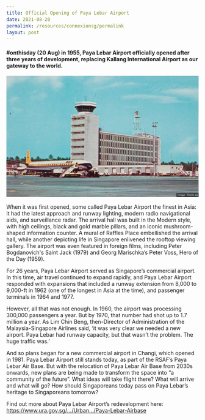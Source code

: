 ```yaml
---
title: Official Opening of Paya Lebar Airport
date: 2021-08-20
permalink: /resources/connexionsg/permalink
layout: post
---
```


#### #onthisday (20 Aug) in 1955, Paya Lebar Airport officially opened after three years of development, replacing Kallang International Airport as our gateway to the world.
![Alt text for image on Isomer site](/images/payalebar.jpg)

When it was first opened, some called Paya Lebar Airport the finest in Asia: it had the latest approach and runway lighting, modern radio navigational aids, and surveillance radar. The arrival hall was built in the Modern style, with high ceilings, black and gold marble pillars, and an iconic mushroom-shaped information counter. A mural of Raffles Place embellished the arrival hall, while another depicting life in Singapore enlivened the rooftop viewing gallery. The airport was even featured in foreign films, including Peter Bogdanovich's Saint Jack (1979) and Georg Marischka’s Peter Voss, Hero of the Day (1959).

For 26 years, Paya Lebar Airport served as Singapore’s commercial airport. In this time, air travel continued to expand rapidly, and Paya Lebar Airport responded with expansions that included a runway extension from 8,000 to 9,000-ft in 1962 (one of the longest in Asia at the time), and passenger terminals in 1964 and 1977.

However, all that was not enough. In 1960, the airport was processing 300,000 passengers a year. But by 1970, that number had shot up to 1.7 million a year. As Lim Chin Beng, then-Director of Administration of the Malaysia-Singapore Airlines said, ‘it was very clear we needed a new airport. Paya Lebar had runway capacity, but that wasn’t the problem. The huge traffic was.’

And so plans began for a new commercial airport in Changi, which opened in 1981. Paya Lebar Airport still stands today, as part of the RSAF’s Paya Lebar Air Base. But with the relocation of Paya Lebar Air Base from 2030s onwards, new plans are being made to transform the space into “a community of the future”. What ideas will take flight there? What will arrive and what will go? How should Singaporeans today pass on Paya Lebar’s heritage to Singaporeans tomorrow?

Find out more about Paya Lebar Airport’s redevelopment here: https://www.ura.gov.sg/.../Urban.../Paya-Lebar-Airbase
